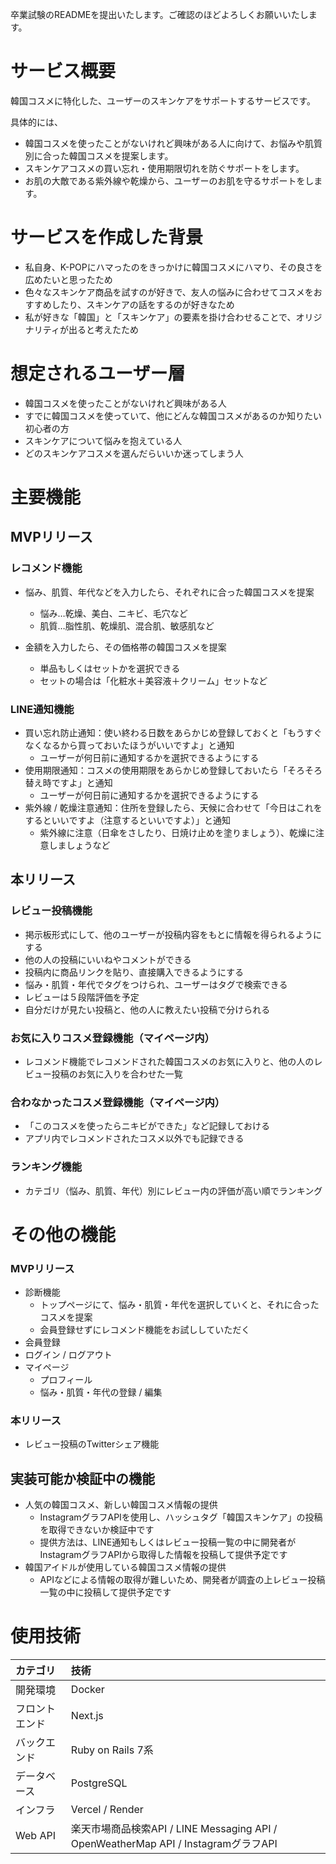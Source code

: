 卒業試験のREADMEを提出いたします。ご確認のほどよろしくお願いいたします。

# サービス概要
韓国コスメに特化した、ユーザーのスキンケアをサポートするサービスです。

具体的には、
- 韓国コスメを使ったことがないけれど興味がある人に向けて、お悩みや肌質別に合った韓国コスメを提案します。
- スキンケアコスメの買い忘れ・使用期限切れを防ぐサポートをします。
- お肌の大敵である紫外線や乾燥から、ユーザーのお肌を守るサポートをします。

# サービスを作成した背景
- 私自身、K-POPにハマったのをきっかけに韓国コスメにハマり、その良さを広めたいと思ったため
- 色々なスキンケア商品を試すのが好きで、友人の悩みに合わせてコスメをおすすめしたり、スキンケアの話をするのが好きなため
- 私が好きな「韓国」と「スキンケア」の要素を掛け合わせることで、オリジナリティが出ると考えたため

# 想定されるユーザー層
- 韓国コスメを使ったことがないけれど興味がある人
- すでに韓国コスメを使っていて、他にどんな韓国コスメがあるのか知りたい初心者の方
- スキンケアについて悩みを抱えている人
- どのスキンケアコスメを選んだらいいか迷ってしまう人

# 主要機能
## MVPリリース
### レコメンド機能
- 悩み、肌質、年代などを入力したら、それぞれに合った韓国コスメを提案
  - 悩み…乾燥、美白、ニキビ、毛穴など
  - 肌質…脂性肌、乾燥肌、混合肌、敏感肌など

- 金額を入力したら、その価格帯の韓国コスメを提案
  - 単品もしくはセットかを選択できる
  - セットの場合は「化粧水＋美容液＋クリーム」セットなど

### LINE通知機能
- 買い忘れ防止通知：使い終わる日数をあらかじめ登録しておくと「もうすぐなくなるから買っておいたほうがいいですよ」と通知
  - ユーザーが何日前に通知するかを選択できるようにする
- 使用期限通知：コスメの使用期限をあらかじめ登録しておいたら「そろそろ替え時ですよ」と通知
  - ユーザーが何日前に通知するかを選択できるようにする
- 紫外線 / 乾燥注意通知：住所を登録したら、天候に合わせて「今日はこれをするといいですよ（注意するといいですよ）」と通知
  - 紫外線に注意（日傘をさしたり、日焼け止めを塗りましょう）、乾燥に注意しましょうなど

## 本リリース
### レビュー投稿機能
- 掲示板形式にして、他のユーザーが投稿内容をもとに情報を得られるようにする
- 他の人の投稿にいいねやコメントができる
- 投稿内に商品リンクを貼り、直接購入できるようにする
- 悩み・肌質・年代でタグをつけられ、ユーザーはタグで検索できる
- レビューは５段階評価を予定
- 自分だけが見たい投稿と、他の人に教えたい投稿で分けられる

### お気に入りコスメ登録機能（マイページ内）
- レコメンド機能でレコメンドされた韓国コスメのお気に入りと、他の人のレビュー投稿のお気に入りを合わせた一覧

### 合わなかったコスメ登録機能（マイページ内）
- 「このコスメを使ったらニキビができた」など記録しておける
- アプリ内でレコメンドされたコスメ以外でも記録できる

### ランキング機能
- カテゴリ（悩み、肌質、年代）別にレビュー内の評価が高い順でランキング

# その他の機能
### MVPリリース
- 診断機能
  - トップページにて、悩み・肌質・年代を選択していくと、それに合ったコスメを提案
  - 会員登録せずにレコメンド機能をお試ししていただく
- 会員登録
- ログイン / ログアウト
- マイページ
  - プロフィール
  - 悩み・肌質・年代の登録 / 編集

### 本リリース
- レビュー投稿のTwitterシェア機能

## 実装可能か検証中の機能
- 人気の韓国コスメ、新しい韓国コスメ情報の提供
  - InstagramグラフAPIを使用し、ハッシュタグ「韓国スキンケア」の投稿を取得できないか検証中です
  - 提供方法は、LINE通知もしくはレビュー投稿一覧の中に開発者がInstagramグラフAPIから取得した情報を投稿して提供予定です
- 韓国アイドルが使用している韓国コスメ情報の提供
  - APIなどによる情報の取得が難しいため、開発者が調査の上レビュー投稿一覧の中に投稿して提供予定です

# 使用技術
|カテゴリ|技術|
|:-------------|:------------|
|開発環境|Docker|
|フロントエンド|Next.js|
|バックエンド|Ruby on Rails 7系|
|データベース|PostgreSQL|
|インフラ|Vercel / Render|
|Web API|楽天市場商品検索API / LINE Messaging API / OpenWeatherMap API / InstagramグラフAPI|
